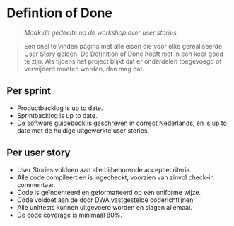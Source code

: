 # Defintion of Done

> _Maak dit gedeelte na de workshop over user stories_

> Een snel te vinden pagina met alle eisen die voor elke gerealiseerde User Story gelden. De Definition of Done hoeft niet in een keer goed te zijn. Als tijdens het project blijkt dat er onderdelen toegevoegd of verwijderd moeten worden, dan mag dat.

## Per sprint

* Productbacklog is up to date.
* Sprintbacklog is up to date.
* De software guidebook is geschreven in correct Nederlands, en is up to date met de huidige uitgewerkte user stories.

## Per user story

* User Stories voldoen aan alle bijbehorende acceptiecriteria.
* Alle code compileert en is ingecheckt, voorzien van zinvol check-in commentaar.
* Code is geïndenteerd en geformatteerd op een uniforme wijze.
* Code voldoet aan de door DWA vastgestelde coderichtlijnen.
* Alle unittests kunnen uitgevoerd worden en slagen allemaal.
* De code coverage is minimaal 80%.

